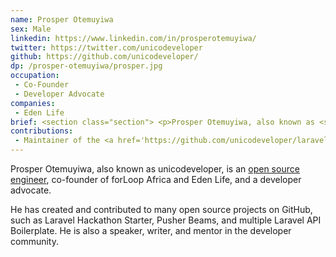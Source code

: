 ```yaml
---
name: Prosper Otemuyiwa
sex: Male
linkedin: https://www.linkedin.com/in/prosperotemuyiwa/
twitter: https://twitter.com/unicodeveloper
github: https://github.com/unicodeveloper/
dp: /prosper-otemuyiwa/prosper.jpg
occupation:
 - Co-Founder
 - Developer Advocate
companies:
 - Eden Life
brief: <section class="section"> <p>Prosper Otemuyiwa, also known as <span class='bold'>unicodeveloper</span>, is an open source engineer, co-founder of forLoop Africa and Eden Life, and a developer advocate.</p></section>
contributions:
 - Maintainer of the <a href='https://github.com/unicodeveloper/laravel-paystack'>Laravel Paystack Package</a>
---
```


<section class="section">
  <p>Prosper Otemuyiwa, also known as <span class='bold'>unicodeveloper</span>, is an <a href='https://github.com/unicodeveloper?tab=repositories'>open source engineer</a>, co-founder of forLoop Africa and Eden Life, and a developer advocate.</p>

  <p>He has created and contributed to many open source projects on GitHub, such as Laravel Hackathon Starter, Pusher Beams, and multiple Laravel API Boilerplate. He is also a speaker, writer, and mentor in the developer community.</p>
</section>
